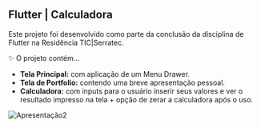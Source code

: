 ## Flutter | Calculadora

Este projeto foi desenvolvido como parte da conclusão da disciplina de Flutter na Residência TIC|Serratec.

✨ O projeto contém...
- **Tela Principal:** com aplicação de um Menu Drawer.
- **Tela de Portfolio:** contendo uma breve apresentação pessoal.
- **Calculadora:** com inputs para o usuário inserir seus valores e ver o resultado impresso na tela + opção de zerar a calculadora após o uso.

![Apresentação2](https://github.com/elisa-cardoso/flutter_aula02/assets/157071746/40310a39-8a63-4e70-b7ee-417e96bf0b03)
